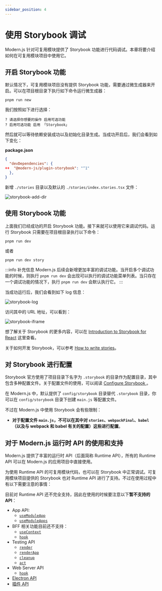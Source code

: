 ```yaml
---
sidebar_position: 4
---
```


# 使用 Storybook 调试

Modern.js 针对可复用模块提供了 Storybook 功能进行代码调试。本章将要介绍如何在可复用模块项目中使用它。

## 开启 Storybook 功能

默认情况下，可复用模块项目没有提供 Storybook 功能，需要通过微生成器来开启。可以在项目根目录下执行如下命令运行微生成器：

```
pnpm run new
```

我们按照如下进行选择：

```
? 请选择你想要的操作 启用可选功能
? 启用可选功能 启用 「Storybook」
```

然后就可以等待依赖安装成功以及初始化目录生成。当成功开启后，我们会看到如下变化：

**package.json**
``` json
{
  "devDependencies": {
++  "@modern-js/plugin-storybook": "^1"
  },
}
```

新增 `./stories` 目录以及默认的 `./stories/index.stories.tsx` 文件：

![storybook-add-dir](/img/guides/features/module/storybook-add-dir.png)

## 使用 Storybook 功能

上面我们已经成功的开启 Storybook 功能。接下来就可以使用它来调试代码。运行 Storybook 只需要在项目根目录执行以下命令：

```
pnpm run dev
```

或者

```
pnpm run dev story
```

:::info 补充信息
Modern.js 后续会新增更加丰富的调试功能。当开启多个调试功能的时候，则执行 `pnpm run dev` 会出现可以执行的调试功能菜单列表。当只存在一个调试功能的情况下，执行 `pnpm run dev` 会默认执行它。
:::

当成功运行后，我们会看到如下 log 信息：

![storybook-log](/img/guides/features/module/storybook-log.png)


访问其中的 URL 地址，可以看到：

![storybook-iframe](/img/guides/features/module/storybook-iframe.png)


想了解关于 Storybook 的更多内容，可以在 [Introduction to Storybook for React](https://storybook.js.org/docs/react/get-started/introduction) 这里查看。

关于如何开发 Storybook，可以参考 [How to write stories](https://storybook.js.org/docs/react/writing-stories/introduction)。

## 对 Storybook 进行配置

Storybook 官方使用了项目目录下名字为 `.storybook` 的目录作为配置目录，其中包含多种配置文件。关于配置文件的使用，可以阅读 [Configure Storybook
](https://storybook.js.org/docs/react/configure/overview)。

在 Modern.js 中，默认提供了 `config/storybook` 目录替代 `.storybook` 目录，你可以在 `config/storybook` 目录下创建 `main.js` 等配置文件。

不过在 Modern.js 中使用 Storybook 会有些限制：

* **对于配置文件 `main.js`，不可以在其中对 `stories`、`webpackFinal`、`babel`（以及与 webpack 和 babel 有关的配置）这些进行配置**。

## 对于 Modern.js 运行时 API 的使用和支持

Modern.js 提供了丰富的运行时 API（后面简称 Runtime API），所有的 Runtime API 可以在 Modern.js 的应用项目中直接使用。

为使用 Runtime API 的可复用模块代码，也可以在 Storybook 中正常调试。可复用模块项目提供的 Storybook 也对 Runtime API 进行了支持。不过在使用过程中有以下需要注意的事情：

目前对 Runtime API 还不完全支持，因此在使用的时候要注意以下**暂不支持的 API**：

- App API:
  - [`useModuleApp`](/docs/apis/runtime/app/use-module-app)
  - [`useModuleApps`](/docs/apis/runtime/app/use-module-apps)
- BFF 相关功能目前还不支持：
  - [`useContext`](/docs/apis/runtime/bff-server/use-context)
  - [`hook`](/docs/apis/runtime/bff-server/hook)
- Testing API
  - [`render`](/docs/apis/runtime/testing/render)
  - [`renderApp`](/docs/apis/runtime/testing/renderApp)
  - [`cleanup`](/docs/apis/runtime/testing/cleanup)
  - [`act`](/docs/apis/runtime/testing/act)
- Web Server API
  - [`hook`](/docs/apis/runtime/web-server/hook)
- [Electron API](/docs/apis/runtime/electron/overview)
- [插件 API](/docs/apis/runtime/plugin/abstruct)
